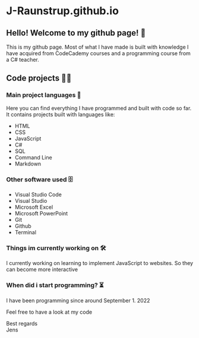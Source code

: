 # J-Raunstrup.github.io

## Hello! Welcome to my github page! 👋

This is my github page. Most of what I have made is built with knowledge I have acquired from CodeCademy courses and a programming course from a C# teacher.

## Code projects 👨‍💻

### Main project languages 💬

Here you can find everything I have programmed and built with code so far. It contains projects built with languages like:
<ul>
    <li>HTML</li>
    <li>CSS</li>
    <li>JavaScript</li>
    <li>C#</li>
    <li>SQL</li>
    <li>Command Line</li>
    <li>Markdown</li>
</ul>

### Other software used 🗄️

<ul>
    <li>Visual Studio Code</li>
    <li>Visual Studio</li>
    <li>Microsoft Excel</li>
    <li>Microsoft PowerPoint</li>
    <li>Git</li>
    <li>Github</li>
    <li>Terminal</li>
</ul>

### Things im currently working on 🛠️

I currently working on learning to implement JavaScript to websites. So they can become more interactive

### When did i start programming? ⏳

I have been programming since around September 1. 2022 

Feel free to have a look at my code

Best regards <br>
Jens
